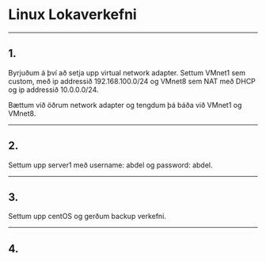# Linux Lokaverkefni
---
## 1.
Byrjuðum á því að setja upp virtual network adapter. Settum VMnet1 sem custom, með ip addressið 192.168.100.0/24 og VMnet8 sem NAT með DHCP og ip addressið 10.0.0.0/24.

Bættum við öðrum network adapter og tengdum þá báða við VMnet1 og VMnet8. 

---
## 2. 

Settum upp server1 með username: abdel og password: abdel.

---
## 3.

Settum upp centOS og gerðum backup verkefni.

---
## 4.





